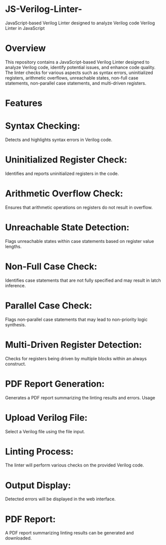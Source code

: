 # JS-Verilog-Linter-
JavaScript-based Verilog Linter designed to analyze Verilog code
Verilog Linter in JavaScript

# Overview
This repository contains a JavaScript-based Verilog Linter designed to analyze Verilog code, identify potential issues, and enhance code quality. The linter checks for various aspects such as syntax errors, uninitialized registers, arithmetic overflows, unreachable states, non-full case statements, non-parallel case statements, and multi-driven registers.

# Features
# Syntax Checking:

Detects and highlights syntax errors in Verilog code.
# Uninitialized Register Check:

Identifies and reports uninitialized registers in the code.
# Arithmetic Overflow Check:

Ensures that arithmetic operations on registers do not result in overflow.
# Unreachable State Detection:

Flags unreachable states within case statements based on register value lengths.
# Non-Full Case Check:

Identifies case statements that are not fully specified and may result in latch inference.
# Parallel Case Check:

Flags non-parallel case statements that may lead to non-priority logic synthesis.
# Multi-Driven Register Detection:

Checks for registers being driven by multiple blocks within an always construct.
# PDF Report Generation:

Generates a PDF report summarizing the linting results and errors.
Usage
# Upload Verilog File:

Select a Verilog file using the file input.
# Linting Process:

The linter will perform various checks on the provided Verilog code.
# Output Display:

Detected errors will be displayed in the web interface.

# PDF Report:
A PDF report summarizing linting results can be generated and downloaded.
